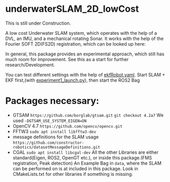 # underwaterSLAM_2D_lowCost

This is still under Construction.

A low cost Underwater SLAM system, which operates with the help of a DVL, an IMU, and a mechanical rotating Sonar.
It works with the help of the Fourier SOFT 2D(FS2D) registration, which can be looked up here:

In general, this package provides an experimental approach, which still has much room for improvement.
See this as a start for further research/Development.

You can test different settings with the help of [ekfRobot.yaml](config%2FekfRobot.yaml).
Start SLAM + EKF first,(with [experiment1_launch.py](launch%2Fexperiment1_launch.py)), then start the ROS2 Bag



# Packages necessary:

* GTSAM `https://github.com/borglab/gtsam.git` `git checkout 4.2a7` We used `-DGTSAM_USE_SYSTEM_EIGEN=ON`
* OpenCV 4.7 `https://github.com/opencv/opencv.git`
* FFTW3 `sudo apt install libfftw3-dev`
* message definitions for the SLAM usage `https://github.com/constructor-robotics/datasetMessageDefinitions.git`
* CGAL `sudo apt install libcgal-dev`
All the other Libraries are either standard(Eigen, ROS2, OpenGT etc.), or inside this package.(FMS registration, Peak
detection)
An Example Bag in `data`, where the SLAM can be performed on is at included in this package. Look in CMakeLists.txt for other
libraries if something is missing.
